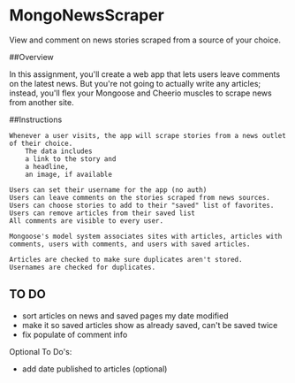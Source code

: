 # MongoNewsScraper
View and comment on news stories scraped from a source of your choice.


##Overview

In this assignment, you'll create a web app that lets users leave comments on the latest news. But you're not going to actually write any articles; instead, you'll flex your Mongoose and Cheerio muscles to scrape news from another site.

##Instructions

    Whenever a user visits, the app will scrape stories from a news outlet of their choice. 
        The data includes
        a link to the story and 
        a headline, 
        an image, if available
    
    Users can set their username for the app (no auth)
    Users can leave comments on the stories scraped from news sources. 
    Users can choose stories to add to their "saved" list of favorites.
    Users can remove articles from their saved list 
    All comments are visible to every user.

    Mongoose's model system associates sites with articles, articles with comments, users with comments, and users with saved articles.

    Articles are checked to make sure duplicates aren't stored.
    Usernames are checked for duplicates.

## TO DO
* sort articles on news and saved pages my date modified
* make it so saved articles show as already saved, can't be saved twice
* fix populate of comment info

Optional To Do's:
* add date published to articles (optional)
